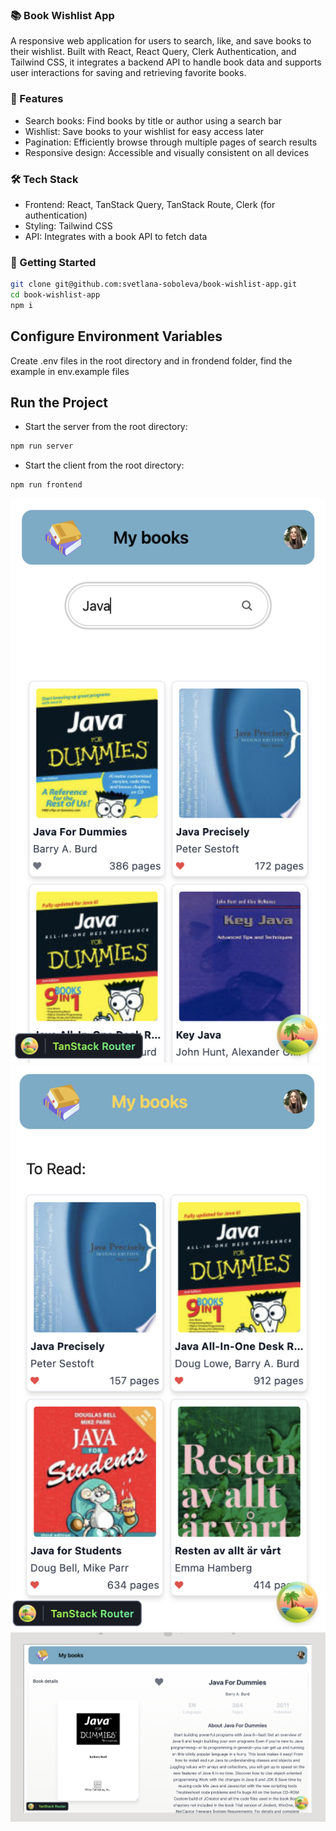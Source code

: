 ### 📚 Book Wishlist App
A responsive web application for users to search, like, and save books to their wishlist. Built with React, React Query, Clerk Authentication, and Tailwind CSS, it integrates a backend API to handle book data and supports user interactions for saving and retrieving favorite books.

### 🚀 Features
* Search books: Find books by title or author using a search bar
* Wishlist: Save books to your wishlist for easy access later
* Pagination: Efficiently browse through multiple pages of search results
* Responsive design: Accessible and visually consistent on all devices

### 🛠 Tech Stack
* Frontend: React, TanStack Query, TanStack Route, Clerk (for authentication)
* Styling: Tailwind CSS
* API: Integrates with a book API to fetch data


### 🚀 Getting Started

```bash
git clone git@github.com:svetlana-soboleva/book-wishlist-app.git
cd book-wishlist-app
npm i
```

## Configure Environment Variables
Create  .env files in the root directory and in frondend folder, find the example in env.example files


## Run the Project
* Start the server from the root directory: 

```bash
npm run server
```

* Start the client from the root directory: 
  
 ```bash
npm run frontend
``` 

![Screenshot](Screenshot_2.png) 
![Screenshot](Screenshot_3.png) 
![Screenshot](Screenshot_1.png) 